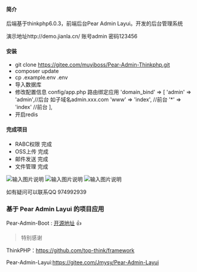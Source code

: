 #### 简介

后端基于thinkphp6.0.3，前端后台Pear Admin Layui。开发的后台管理系统

演示地址http://demo.jianla.cn/ 
账号admin 密码123456

#### 安装

* git clone https://gitee.com/muyiboss/Pear-Admin-Thinkphp.git
* composer update
* cp .example.env .env
* 导入数据库
* 修改配置信息
config/app.php 路由绑定应用
'domain_bind'      => [
    'admin' => 'admin',//后台 如子域名admin.xxx.com 
    'www' => 'index', //前台
    '*' => 'index' //前台
],
* 开启redis


#### 完成项目

* RABC权限    完成
* OSS上传     完成
* 邮件发送    完成
* 文件管理    完成

![输入图片说明](https://images.gitee.com/uploads/images/2020/0626/192920_2a718f1e_1302383.png "11.png")
![输入图片说明](https://images.gitee.com/uploads/images/2020/0625/213756_27cbdd83_1302383.png "2.png")
![输入图片说明](https://images.gitee.com/uploads/images/2020/0625/213802_e118467d_1302383.png "3.png")

如有疑问可以联系QQ 974992939 
### 基于 Pear Admin Layui 的项目应用

Pear-Admin-Boot : [开源地址](https://gitee.com/Jmysy/Pear-Admin-Boot) :+1: 

>特别感谢

ThinkPHP：https://github.com/top-think/framework

Pear-Admin-Layui:https://gitee.com/Jmysy/Pear-Admin-Layui
